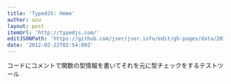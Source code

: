 ```yaml
---
title: 'TypedJS: Home'
author: azu
layout: post
itemUrl: 'http://typedjs.com/'
editJSONPath: 'https://github.com/jser/jser.info/edit/gh-pages/data/2012/02/index.json'
date: '2012-02-22T02:54:00Z'
---
```

コードにコメントで関数の型情報を書いてそれを元に型チェックをするテストツール
